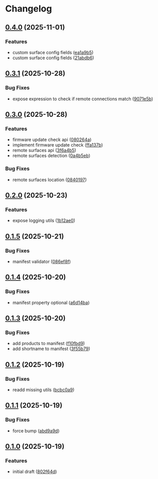 # Changelog

## [0.4.0](https://github.com/bitfocus/companion-surface-api/compare/companion-surface-base-v0.3.1...companion-surface-base-v0.4.0) (2025-11-01)


### Features

* custom surface config fields ([ea1a9b5](https://github.com/bitfocus/companion-surface-api/commit/ea1a9b5124f4a48c15292c86ec205ed87f715fab))
* custom surface config fields ([21abdb6](https://github.com/bitfocus/companion-surface-api/commit/21abdb644ed8b814ee8aed36faa0af250445ccb3))

## [0.3.1](https://github.com/bitfocus/companion-surface-api/compare/companion-surface-base-v0.3.0...companion-surface-base-v0.3.1) (2025-10-28)


### Bug Fixes

* expose expression to check if remote connections match ([9071e5b](https://github.com/bitfocus/companion-surface-api/commit/9071e5b7082b4f47ffb21a9dfba893fb3d3681da))

## [0.3.0](https://github.com/bitfocus/companion-surface-api/compare/companion-surface-base-v0.2.0...companion-surface-base-v0.3.0) (2025-10-28)


### Features

* firmware update check api ([080264a](https://github.com/bitfocus/companion-surface-api/commit/080264a4fd3f5f81a936810b030f5d42672f26de))
* implement firmware update check ([ffa137b](https://github.com/bitfocus/companion-surface-api/commit/ffa137bc65bc046bcbdc7f392746d8f0ce598e69))
* remote surfaces api ([3f6a4b5](https://github.com/bitfocus/companion-surface-api/commit/3f6a4b5009971f8f301bdacdf8d12f2b9dfdbd02))
* remote surfaces detection ([0a4b5eb](https://github.com/bitfocus/companion-surface-api/commit/0a4b5eb8deaa540ce40c2613ec4e4e37dcefde97))


### Bug Fixes

* remote surfaces location ([0840197](https://github.com/bitfocus/companion-surface-api/commit/0840197468c2aadd32ab77277ac57332c5c9c28c))

## [0.2.0](https://github.com/bitfocus/companion-surface-api/compare/companion-surface-base-v0.1.5...companion-surface-base-v0.2.0) (2025-10-23)


### Features

* expose logging utils ([1b12ae0](https://github.com/bitfocus/companion-surface-api/commit/1b12ae0dcd9f70da47d643c7881b3c02d4e5a5d6))

## [0.1.5](https://github.com/bitfocus/companion-surface-api/compare/companion-surface-base-v0.1.4...companion-surface-base-v0.1.5) (2025-10-21)


### Bug Fixes

* manifest validator ([086ef8f](https://github.com/bitfocus/companion-surface-api/commit/086ef8f72c1a1bb03956cf6c8411ec723ad1b2f8))

## [0.1.4](https://github.com/bitfocus/companion-surface-api/compare/companion-surface-base-v0.1.3...companion-surface-base-v0.1.4) (2025-10-20)


### Bug Fixes

* manifest property optional ([a6d14ba](https://github.com/bitfocus/companion-surface-api/commit/a6d14ba8b49f1711310ffef12559b882b0e7efc3))

## [0.1.3](https://github.com/bitfocus/companion-surface-api/compare/companion-surface-base-v0.1.2...companion-surface-base-v0.1.3) (2025-10-20)


### Bug Fixes

* add products to manifest ([f10fbd9](https://github.com/bitfocus/companion-surface-api/commit/f10fbd9bd46f8b207395b9e0b40e5e2ff623a259))
* add shortname to manifest ([3f55b79](https://github.com/bitfocus/companion-surface-api/commit/3f55b796c9cc1bbe31526c0169bab9608d7a8e03))

## [0.1.2](https://github.com/bitfocus/companion-surface-api/compare/companion-surface-base-v0.1.1...companion-surface-base-v0.1.2) (2025-10-19)


### Bug Fixes

* readd missing utils ([bcbc0a9](https://github.com/bitfocus/companion-surface-api/commit/bcbc0a9b887c5863c485d9b284dceec9693ab985))

## [0.1.1](https://github.com/bitfocus/companion-surface-api/compare/companion-surface-base-v0.1.0...companion-surface-base-v0.1.1) (2025-10-19)


### Bug Fixes

* force bump ([abd9a9d](https://github.com/bitfocus/companion-surface-api/commit/abd9a9df429c013ba2dfcaf8cbfa4a51b49aab3c))

## [0.1.0](https://github.com/bitfocus/companion-surface-api/compare/companion-surface-base-v0.0.1...companion-surface-base-v0.1.0) (2025-10-19)


### Features

* initial draft ([802f64d](https://github.com/bitfocus/companion-surface-api/commit/802f64daaf91bd61eaeb155ccc285547939f6548))
